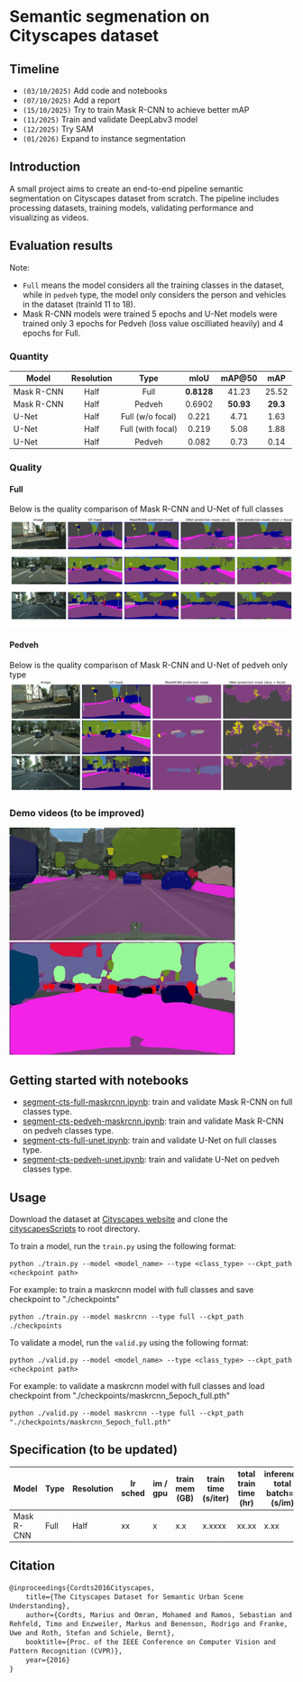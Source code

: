 # Semantic segmenation on Cityscapes dataset
## Timeline
- `(03/10/2025)` Add code and notebooks
- `(07/10/2025)` Add a report
- `(15/10/2025)` Try to train Mask R-CNN to achieve better mAP
- `(11/2025)` Train and validate DeepLabv3 model
- `(12/2025)` Try SAM
- `(01/2026)` Expand to instance segmentation

## Introduction
A small project aims to create an end-to-end pipeline semantic segmentation on Cityscapes dataset from scratch. The pipeline includes processing datasets, training models, validating performance and visualizing as videos.

## Evaluation results
Note: 
- `Full` means the model considers all the training classes in the dataset, while in `pedveh` type, the model only considers the person and vehicles in the dataset (trainId 11 to 18).
- Mask R-CNN models were trained 5 epochs and U-Net models were trained only 3 epochs for Pedveh (loss value oscilliated heavily) and 4 epochs for Full.

### Quantity
| Model | Resolution | Type | mIoU | mAP@50 | mAP |
|-------|:----------:|:----:|:----:|:------:|:---:|
| Mask R-CNN | Half | Full | **0.8128** | 41.23 | 25.52 |
| Mask R-CNN | Half | Pedveh | 0.6902 | **50.93** | **29.3** |
| U-Net | Half | Full (w/o focal) | 0.221 | 4.71 | 1.63 |
| U-Net | Half | Full (with focal) | 0.219 | 5.08 | 1.88 |
| U-Net | Half | Pedveh | 0.082 | 0.73 | 0.14 |
### Quality
#### Full
Below is the quality comparison of Mask R-CNN and U-Net of full classes
![Compare full type](assets/images/CompareFull.png)
#### Pedveh
Below is the quality comparison of Mask R-CNN and U-Net of pedveh only type
![Compare pedveh type](assets/images/CompareObject.png)

### Demo videos (to be improved) 
![Colorized video](assets/videos/demo_video_color.gif)
![Semantic masked video](assets/videos/demo_video_semantic.gif)

## Getting started with notebooks
- [segment-cts-full-maskrcnn.ipynb](notebooks/segment-cts-full-maskrcnn.ipynb): train and validate Mask R-CNN on full classes type.
- [segment-cts-pedveh-maskrcnn.ipynb](notebooks/segment-cts-pedveh-maskrcnn.ipynb): train and validate Mask R-CNN on pedveh classes type.
- [segment-cts-full-unet.ipynb](notebooks/segment-cts-full-unet.ipynb): train and validate U-Net on full classes type.
- [segment-cts-pedveh-unet.ipynb](notebooks/segment-cts-pedveh-unet.ipynb): train and validate U-Net on pedveh classes type.

## Usage
Download the dataset at [Cityscapes website](https://www.cityscapes-dataset.com/) and clone the [cityscapesScripts](https://github.com/mcordts/cityscapesScripts) to root directory.

To train a model, run the `train.py` using the following format: 
```
python ./train.py --model <model_name> --type <class_type> --ckpt_path <checkpoint path>
```
For example: to train a maskrcnn model with full classes and save checkpoint to "./checkpoints"
```
python ./train.py --model maskrcnn --type full --ckpt_path ./checkpoints
```

To validate a model, run the `valid.py` using the following format: 
```
python ./valid.py --model <model_name> --type <class_type> --ckpt_path <checkpoint path>
```
For example: to validate a maskrcnn model with full classes and load checkpoint from "./checkpoints/maskrcnn_5epoch_full.pth"
```
python ./valid.py --model maskrcnn --type full --ckpt_path "./checkpoints/maskrcnn_5epoch_full.pth"
```

## Specification (to be updated)
Model | Type | Resolution | lr sched | im / gpu | train mem (GB) | train time (s/iter) | total train time (hr) | inference total batch=4 (s/im) | inference model batch=4 (s/im) | inference model batch=1 (s/im) | mask AP 
-- | -- | -- | -- | -- | -- | -- | -- | -- | -- | -- | -- |
Mask R-CNN | Full | Half | xx | x | x.x | x.xxxx | xx.xx | x.xx | x.xx | x.xx | x.xx | x.xx | - | xxx |


## Citation
```
@inproceedings{Cordts2016Cityscapes,
    title={The Cityscapes Dataset for Semantic Urban Scene Understanding},
    author={Cordts, Marius and Omran, Mohamed and Ramos, Sebastian and Rehfeld, Timo and Enzweiler, Markus and Benenson, Rodrigo and Franke, Uwe and Roth, Stefan and Schiele, Bernt},
    booktitle={Proc. of the IEEE Conference on Computer Vision and Pattern Recognition (CVPR)},
    year={2016}
}
```
